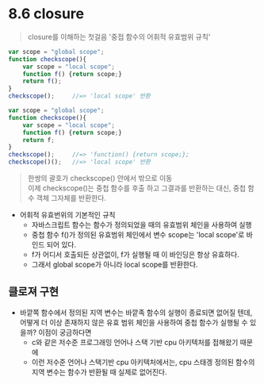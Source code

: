 # 8.6 closure
> closure를 이해하는 첫걸음 '중접 함수의 어휘적 유효범위 규칙'

``` js
var scope = "global scope";
function checkscope(){
	var scope = "local scope";
	function f() {return scope;}
	return f();
}
checkscope();     //=> 'local scope' 반환
```


```js
var scope = "global scope";
function checkscope(){
	var scope = "local scope";
	function f() {return scope;}
	return f;
}
checkscope();     //=> 'function() {return scope;};
checkscope()();   //=> 'local scope' 반환

```

> 한쌍의 괄호가 checkscope() 안에서 밖으로 이동  
> 이제 checkscope()는 중첩 함수를 후출 하고 그결과를 반환하는 대신, 중첩 함수 객체 그자체를 반환한다.  

* 어휘적 유효번위의 기본적인 규칙
  - 자바스크립트 함수는 함수가 정의되었을 때의 유효범위 체인을 사용하여 실행
  - 중첩 함수 f()가 정의된 유효범위 체인에서 변수 scope는 'local scope'로 바인드 되어 있다.
  - f가 어디서 호출되든 상관없이, f가 실행될 때 이 바인딩은 항상 유효하다.
  - 그래서 global scope가 아니라 local scope를 반환한다.


## 클로져 구현
* 바깥쪽 함수에서 정의된 지역 변수는 바깥족 함수의 실행이 종료되면 없어질 텐데, 어떻게 더 이상 존재하지 않은 유효 범위 체인을 사용하여 중첩 함수가 실행될 수 있을까? 이점이 궁금하다면
  - c와 같은 저수준 프로그래밍 언어나 스택 기반 cpu 아키텍처를 접해왔기 때문에
  - 이런 저수준 언어나 스택기반 cpu 아키텍처에서는, cpu 스태겡 정의된 함수의 지역 변수는 함수가 반환될 때 실제로 없어진다.